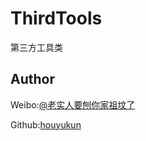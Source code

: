 # ThirdTools
第三方工具类







## Author

Weibo:[@老实人要刨你家祖坟了](http://weibo.com/caoeggs)

Github:[houyukun](https://github.com/houyukun) 